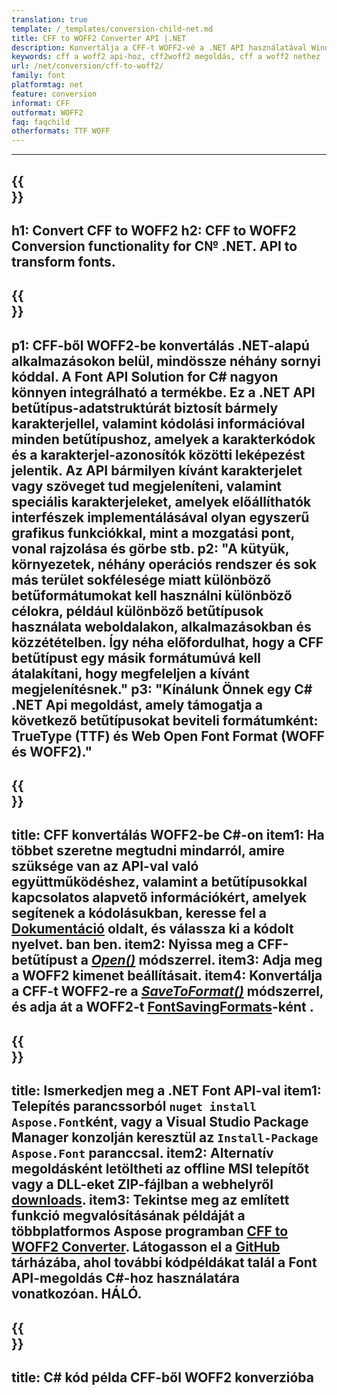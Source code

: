 ```yaml
---
translation: true
template: /_templates/conversion-child-net.md
title: CFF to WOFF2 Converter API |.NET
description: Konvertálja a CFF-t WOFF2-vé a .NET API használatával Windows rendszeren. Integrálja ezt a natív CFF–WOFF2 betűtípus-konverziós funkciót saját megoldásába.
keywords: cff a woff2 api-hoz, cff2woff2 megoldás, cff a woff2 nethez
url: /net/conversion/cff-to-woff2/
family: font
platformtag: net
feature: conversion
informat: CFF
outformat: WOFF2
faq: faqchild
otherformats: TTF WOFF
---
```


---
{{<section banner>}}
---
h1: Convert CFF to WOFF2
h2: CFF to WOFF2 Conversion functionality for C№ .NET. API to transform fonts.
---

{{<section overview>}}
---
p1: CFF-ből WOFF2-be konvertálás .NET-alapú alkalmazásokon belül, mindössze néhány sornyi kóddal. A Font API Solution for С# nagyon könnyen integrálható a termékbe. Ez a .NET API betűtípus-adatstruktúrát biztosít bármely karakterjellel, valamint kódolási információval minden betűtípushoz, amelyek a karakterkódok és a karakterjel-azonosítók közötti leképezést jelentik. Az API bármilyen kívánt karakterjelet vagy szöveget tud megjeleníteni, valamint speciális karakterjeleket, amelyek előállíthatók interfészek implementálásával olyan egyszerű grafikus funkciókkal, mint a mozgatási pont, vonal rajzolása és görbe stb.
p2: "A kütyük, környezetek, néhány operációs rendszer és sok más terület sokfélesége miatt különböző betűformátumokat kell használni különböző célokra, például különböző betűtípusok használata weboldalakon, alkalmazásokban és közzétételben. Így néha előfordulhat, hogy a CFF betűtípust egy másik formátumúvá kell átalakítani, hogy megfeleljen a kívánt megjelenítésnek."
p3: "Kínálunk Önnek egy С# .NET Api megoldást, amely támogatja a következő betűtípusokat beviteli formátumként: TrueType (TTF) és Web Open Font Format (WOFF és WOFF2)."
---

{{<section feature1>}}
---
title: CFF konvertálás WOFF2-be C#-on
item1: Ha többet szeretne megtudni mindarról, amire szüksége van az API-val való együttműködéshez, valamint a betűtípusokkal kapcsolatos alapvető információkért, amelyek segítenek a kódolásukban, keresse fel a [Dokumentáció](https://docs.aspose.com/font/) oldalt, és válassza ki a kódolt nyelvet. ban ben.
item2: Nyissa meg a CFF-betűtípust a [*Open()*](https://reference.aspose.com/font/net/aspose.font/font/open/) módszerrel.
item3: Adja meg a WOFF2 kimenet beállításait.
item4: Konvertálja a CFF-t WOFF2-re a [*SaveToFormat()*](https://reference.aspose.com/font/net/aspose.font/font/savetoformat/) módszerrel, és adja át a WOFF2-t [FontSavingFormats](https://reference.aspose.com/font/net/aspose.font/fontsavingformats/)-ként .
---

{{<section feature2>}}
---
title: Ismerkedjen meg a .NET Font API-val
item1: Telepítés parancssorból ```nuget install Aspose.Font```ként, vagy a Visual Studio Package Manager konzolján keresztül az ```Install-Package Aspose.Font``` paranccsal.
item2: Alternatív megoldásként letöltheti az offline MSI telepítőt vagy a DLL-eket ZIP-fájlban a  webhelyről [downloads](https://releases.aspose.com/font/net/).
item3: Tekintse meg az említett funkció megvalósításának példáját a többplatformos Aspose programban [CFF to WOFF2 Converter](https://products.aspose.app/font/conversion/cff-to-woff2). Látogasson el a [GitHub](https://github.com/aspose-font/Aspose.Font-Documentation/tree/master/net-examples) tárházába, ahol további kódpéldákat talál a Font API-megoldás C#-hoz használatára vonatkozóan. HÁLÓ.
---

{{<section codeexample>}}
---
title: C# kód példa CFF-ből WOFF2 konverzióba
---